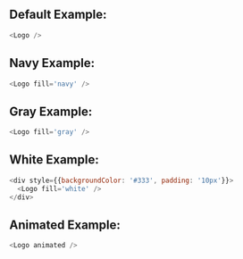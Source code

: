 ## Default Example:
```js
<Logo />
```

## Navy Example:
```js
<Logo fill='navy' />
```

## Gray Example:
```js
<Logo fill='gray' />
```

## White Example:
```js
<div style={{backgroundColor: '#333', padding: '10px'}}>
  <Logo fill='white' />
</div>
```

## Animated Example:
```js
<Logo animated />
```

